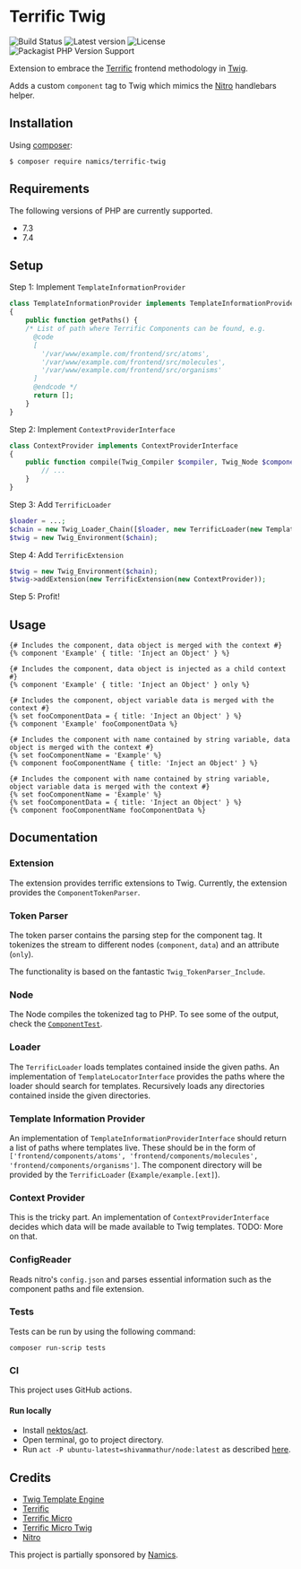 # Terrific Twig
![Build Status](https://github.com/namics/twig-nitro-library/workflows/Twig%20Nitro%20Library/badge.svg)
![Latest version](https://img.shields.io/github/v/release/namics/twig-nitro-library)
![License](https://img.shields.io/github/license/namics/twig-nitro-library)
![Packagist PHP Version Support](https://img.shields.io/packagist/php-v/namics/twig-nitro-library?color=%23787CB5)

Extension to embrace the [Terrific](https://github.com/brunschgi/terrificjs) frontend methodology in [Twig](http://twig.sensiolabs.org/).

Adds a custom `component` tag to Twig which mimics the [Nitro](https://github.com/namics/generator-nitro) handlebars helper.

## Installation
Using [composer](https://packagist.org/packages/namics/terrific-twig):

```shell script
$ composer require namics/terrific-twig
```

## Requirements

The following versions of PHP are currently supported.
* 7.3
* 7.4

## Setup
Step 1: Implement `TemplateInformationProvider`

```php
class TemplateInformationProvider implements TemplateInformationProviderInterface
{
    public function getPaths() {
    /* List of path where Terrific Components can be found, e.g.
      @code
      [
        '/var/www/example.com/frontend/src/atoms',
        '/var/www/example.com/frontend/src/molecules',
        '/var/www/example.com/frontend/src/organisms'
      ]
      @endcode */
      return [];
    }
}
```

Step 2: Implement `ContextProviderInterface`

```php
class ContextProvider implements ContextProviderInterface
{
    public function compile(Twig_Compiler $compiler, Twig_Node $component, Twig_Node $dataVariant, $only) {
        // ...
    }
}
```

Step 3: Add `TerrificLoader`
```php
$loader = ...;
$chain = new Twig_Loader_Chain([$loader, new TerrificLoader(new TemplateInformationProvider)]);
$twig = new Twig_Environment($chain);
```

Step 4: Add `TerrificExtension`
```php
$twig = new Twig_Environment($chain);
$twig->addExtension(new TerrificExtension(new ContextProvider));
```

Step 5: Profit!

## Usage
```twig
{# Includes the component, data object is merged with the context #}
{% component 'Example' { title: 'Inject an Object' } %}

{# Includes the component, data object is injected as a child context #}
{% component 'Example' { title: 'Inject an Object' } only %}

{# Includes the component, object variable data is merged with the context #}
{% set fooComponentData = { title: 'Inject an Object' } %}
{% component 'Example' fooComponentData %}

{# Includes the component with name contained by string variable, data object is merged with the context #}
{% set fooComponentName = 'Example' %}
{% component fooComponentName { title: 'Inject an Object' } %}

{# Includes the component with name contained by string variable, object variable data is merged with the context #}
{% set fooComponentName = 'Example' %}
{% set fooComponentData = { title: 'Inject an Object' } %}
{% component fooComponentName fooComponentData %}
```

## Documentation
### Extension
The extension provides terrific extensions to Twig. Currently, the extension provides the `ComponentTokenParser`.

### Token Parser
The token parser contains the parsing step for the component tag. It tokenizes the stream to different nodes (`component`, `data`) and an attribute (`only`).

The functionality is based on the fantastic `Twig_TokenParser_Include`.

### Node
The Node compiles the tokenized tag to PHP. To see some of the output, check the [`ComponentTest`](https://github.com/namics/terrific-twig/blob/master/test/Twig/Node/ComponentTest.php).

### Loader
The `TerrificLoader` loads templates contained inside the given paths. An implementation of `TemplateLocatorInterface` provides the paths where the loader should search for templates. Recursively loads any directories contained inside the given directories.

### Template Information Provider
An implementation of `TemplateInformationProviderInterface` should return a list of paths where templates live. These should be in the form of `['frontend/components/atoms', 'frontend/components/molecules', 'frontend/components/organisms']`. The component directory will be provided by the `TerrificLoader` (`Example/example.[ext]`).

### Context Provider
This is the tricky part. An implementation of `ContextProviderInterface` decides which data will be made available to Twig templates.
TODO: More on that.

### ConfigReader
Reads nitro's `config.json` and parses essential information such as the component paths and file extension.

### Tests
Tests can be run by using the following command:
```shell script
composer run-scrip tests
```

### CI
This project uses GitHub actions.
#### Run locally
* Install [nektos/act](https://github.com/nektos/act).
* Open terminal, go to project directory.
* Run `act -P ubuntu-latest=shivammathur/node:latest` as described [here](https://github.com/shivammathur/setup-php#local-testing-setup).

## Credits
+ [Twig Template Engine](http://twig.sensiolabs.org/)
+ [Terrific](http://terrifically.org/)
+ [Terrific Micro](https://github.com/namics/terrific-micro)
+ [Terrific Micro Twig](https://github.com/namics/terrific-micro-twig)
+ [Nitro](https://github.com/namics/generator-nitro)

This project is partially sponsored by [Namics](https://github.com/namics).
